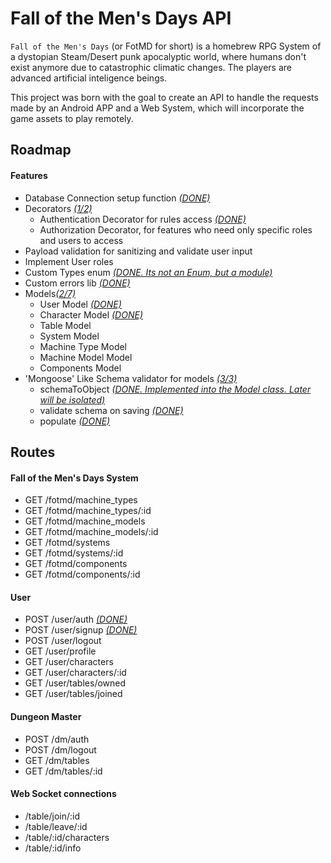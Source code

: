 # Fall of the Men's Days API
`Fall of the Men's Days` (or FotMD for short) is a homebrew RPG System of a dystopian Steam/Desert punk apocalyptic world, where humans don't exist anymore due to catastrophic climatic changes. The players are advanced artificial inteligence beings.

This project was born with the goal to create an API to handle the requests made by an Android APP and a Web System, which will incorporate the game assets to play remotely.

## Roadmap
#### Features
* Database Connection setup function <u>*(DONE)*</u>
* Decorators <u>*(1/2)*</u>
  * Authentication Decorator for rules access <u>*(DONE)*</u>
  * Authorization Decorator, for features who need only specific roles and users to access
* Payload validation for sanitizing and validate user input
* Implement User roles
* Custom Types enum  <u>*(DONE. Its not an Enum, but a module)*</u>
* Custom errors lib <u>*(DONE)*</u>
* Models<u>*(2/7)*</u>
  * User Model <u>*(DONE)*</u>
  * Character Model <u>*(DONE)*</u>
  * Table Model
  * System Model
  * Machine Type Model
  * Machine Model Model
  * Components Model
* 'Mongoose' Like Schema validator for models <u>*(3/3)*</u>
  * schemaToObject <u>*(DONE. Implemented into the Model class. Later will be isolated)*</u>
  * validate schema on saving <u>*(DONE)*</u>
  * populate <u>*(DONE)*</u>

## Routes
#### Fall of the Men's Days System
* GET /fotmd/machine_types
* GET /fotmd/machine_types/:id
* GET /fotmd/machine_models
* GET /fotmd/machine_models/:id
* GET /fotmd/systems
* GET /fotmd/systems/:id
* GET /fotmd/components
* GET /fotmd/components/:id

#### User
* POST /user/auth <u>*(DONE)*</u>
* POST /user/signup <u>*(DONE)*</u>
* POST /user/logout
* GET /user/profile
* GET /user/characters
* GET /user/characters/:id
* GET /user/tables/owned
* GET /user/tables/joined

#### Dungeon Master
* POST /dm/auth
* POST /dm/logout
* GET /dm/tables
* GET /dm/tables/:id

#### Web Socket connections
* /table/join/:id
* /table/leave/:id
* /table/:id/characters
* /table/:id/info
